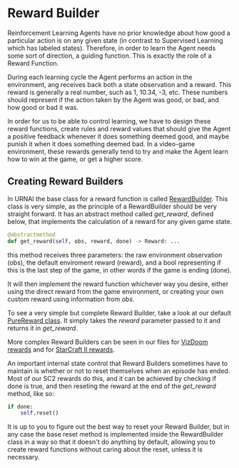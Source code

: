 # Reward Builder

Reinforcement Learning Agents have no prior knowledge about how good a particular action is on any given state (in contrast to Supervised Learning which has labeled states). Therefore, in order to learn the Agent needs some sort of direction, a guiding function. This is exactly the role of a Reward Function.

During each learning cycle the Agent performs an action in the environment, ang receives back both a state observation and a reward. This reward is generally a real number, such as 1, 10.34, -3, etc. These numbers should represent if the action taken by the Agent was good, or bad, and how good or bad it was.

In order for us to be able to control learning, we have to design these reward functions, create rules and reward values that should give the Agent a positive feedback whenever it does something deemed good, and maybe punish it when it does something deemed bad. In a video-game environment, these rewards generally tend to try and make the Agent learn how to win at the game, or get a higher score.

## Creating Reward Builders

In URNAI the base class for a reward function is called [RewardBuilder](./abreward.py). This class is very simple, as the principle of a RewardBuilder should be very straight forward. It has an abstract method called _get_reward_, defined below, that implements the calculation of a reward for any given game state.

```python
@abstractmethod
def get_reward(self, obs, reward, done) -> Reward: ...
```

this method receives three parameters: the raw environment observation (obs), the default enviroment reward (reward), and a bool representing if this is the last step of the game, in other words if the game is ending (done).

It will then implement the reward function whichever way you desire, either using the direct reward from the game environment, or creating your own custom reward using information from _obs_.

To see a very simple but complete Reward Builder, take a look at our default [PureReward class](./default.py). It simply takes the _reward_ parameter passed to it and returns it in _get_reward_.

More complex Reward Builders can be seen in our files for [VizDoom rewards](./vizdoom.py) and for [StarCraft II rewards](./sc2.py).

An important internal state control that Reward Builders sometimes have to maintain is whether or not to reset themselves when an episode has ended. Most of our SC2 rewards do this, and it can be achieved by checking if done is true, and then reseting the reward at the end of the _get_reward_ method, like so:

```python
if done:
    self.reset()
```

It is up to you to figure out the best way to reset your Reward Builder, but in any case the base reset method is implemented inside the RewardBuilder class in a way so that it doesn't do anything by default, allowing you to create reward functions without caring about the reset, unless it is necessary.